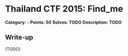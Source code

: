# Thailand CTF 2015: Find_me

**Category: -**
**Points: 50**
**Solves: TODO**
**Description: TODO**

## Write-up

(TODO)